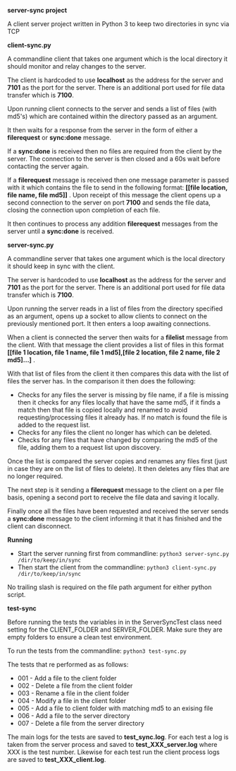 **server-sync project**

A client server project written in Python 3 to keep two directories in sync via TCP

**client-sync.py**

A commandline client that takes one argument which is the local directory it should monitor and relay changes to the server.

The client is hardcoded to use **localhost** as the address for the server and **7101** as the port for the server.
There is an additional port used for file data transfer which is **7100**.

Upon running client connects to the server and sends a list of files (with md5's) which are contained within the directory passed as an argument.

It then waits for a response from the server in the form of either a **filerequest** or **sync:done** message.

If a **sync:done** is received then no files are required from the client by the server. 
The connection to the server is then closed and a 60s wait before contacting the server again.

If a **filerequest** message is received then one message parameter is passed with it which contains the file to send in the following format: **[[file location, file name, file md5]]** .
Upon receipt of this message the client opens up a second connection to the server on port **7100** and sends the file data, closing the connection upon completion of each file.

It then continues to process any addition **filerequest** messages from the server until a **sync:done** is received.

**server-sync.py**

A commandline server that takes one argument which is the local directory it should keep in sync with the client.

The server is hardcoded to use **localhost** as the address for the server and **7101** as the port for the server.
There is an additional port used for file data transfer which is **7100**.

Upon running the server reads in a list of files from the directory specified as an argument, opens up a socket to allow clients to connect on the previously mentioned port.
It then enters a loop awaiting connections.

When a client is connected the server then waits for a **filelist** message from the client. With that message the client provides a list of files in this format **[[file 1 location, file 1 name, file 1 md5],[file 2 location, file 2 name, file 2 md5]...]** .

With that list of files from the client it then compares this data with the list of files the server has.
In the comparison it then does the following:
* Checks for any files the server is missing by file name, if a file is missing then it checks for any files locally that have the same md5, if it finds a match then that file is copied locally and renamed to avoid requesting/processing files it already has. If no match is found the file is added to the request list.
* Checks for any files the client no longer has which can be deleted.
* Checks for any files that have changed by comparing the md5 of the file, adding them to a request list upon discovery.

Once the list is compared the server copies and renames any files first (just in case they are on the list of files to delete). 
It then deletes any files that are no longer required.

The next step is it sending a **filerequest** message to the client on a per file basis, opening a second port to receive the file data and saving it locally.

Finally once all the files have been requested and received the server sends a **sync:done** message to the client informing it that it has finished and the client can disconnect.

**Running**

* Start the server running first from commandline:
`python3 server-sync.py /dir/to/keep/in/sync`
* Then start the client from the commandline:
`python3 client-sync.py /dir/to/keep/in/sync`

No trailing slash is required on the file path argument for either python script. 

**test-sync**

Before running the tests the variables in in the ServerSyncTest class need setting for the CLIENT_FOLDER and SERVER_FOLDER.
Make sure they are empty folders to ensure a clean test environment.

To run the tests from the commandline:
`python3 test-sync.py`

The tests that re performed as as follows:
* 001 - Add a file to the client folder
* 002 - Delete a file from the client folder
* 003 - Rename a file in the client folder
* 004 - Modify a file in the client folder
* 005 - Add a file to client folder with matching md5 to an exising file
* 006 - Add a file to the server directory
* 007 - Delete a file from the server directory

The main logs for the tests are saved to **test_sync.log**. 
For each test a log is taken from the server process and saved to **test_XXX_server.log** where XXX is the test number.
Likewise for each test run the client process logs are saved to **test_XXX_client.log**.